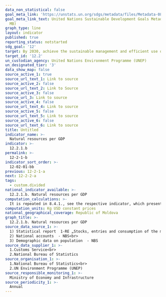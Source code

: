 ```yaml
---
data_non_statistical: false
goal_meta_link: 'https://unstats.un.org/sdgs/metadata/files/Metadata-08-04-01.pdf '
goal_meta_link_text: United Nations Sustainable Development Goals Metadata (PDF 4.0
  MB)
graph_type: line
layout: indicator
published: true
reporting_status: notstarted
sdg_goal: '12'
target: By 2030, achieve the sustainable management and efficient use of natural resources
target_id: '12.2'
un_custodian_agency: United Nations Environment Programme (UNEP)
un_designated_tier: '3'
data_show_map: false
source_active_1: true
source_url_text_1: Link to source
source_active_2: false
source_url_text_2: Link to Source
source_active_3: false
source_url_3: Link to source
source_active_4: false
source_url_text_4: Link to source
source_active_5: false
source_url_text_5: Link to source
source_active_6: false
source_url_text_6: Link to source
title: Untitled
indicator_name: >-
  Natural resources per GDP
indicator: >-
  12.2.1.b
permalink: >-
  12-2-1-b
indicator_sort_order: >-
  12-02-01-bb
previous: 12-2-1-a
next: 12-2-2-a
tags:
  - custom.divided
national_indicator_available: >-
  12.2.1.b. Natural resources per GDP
computation_calculations: >-
  It is repeated in 8.4.1., see the respective indicator, which presents the calculation formula and the definition
computation_units: Kg USD constant prices
national_geographical_coverage: Republic of Moldova
graph_title: >-
  12.2.1.b. Natural resources per GDP
source_data_source_1: >-
  1) Statistical report  1-RE „Stocks, entries and consumption of the main energy resources” - NBS <br> 
  2) National accounts  - NBS<br> 
  3) Demographic data on population  - NBS
source_data_supplier_1: >-
  1.Customs Service<br> 
  2.National Bureau of Statistics
source_organisation_1: >-
  1.National Bureau of Statistics<br> 
  2.UN Environment Programme (UNEP)
source_responsible_monitoring_1: >-
  Ministry of Economy and Infrastructure
source_periodicity_1: >-
  Annual
---
```

